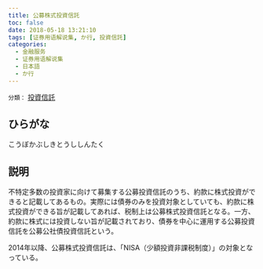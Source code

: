 ```yaml
---
title: 公募株式投資信託
toc: false
date: 2018-05-18 13:21:10
tags: [证券用语解说集, か行, 投資信託]
categories:
  - 金融服务
  - 证券用语解说集
  - 日本語
  - か行
---
```


`分類：` [投資信託](/tags/投資信託/)

## ひらがな

こうぼかぶしきとうししんたく

## 説明

不特定多数の投資家に向けて募集する公募投資信託のうち、約款に株式投資ができると記載してあるもの。実際には債券のみを投資対象としていても、約款に株式投資ができる旨が記載してあれば、税制上は公募株式投資信託となる。一方、約款に株式には投資しない旨が記載されており、債券を中心に運用する公募投資信託を公募公社債投資信託という。

2014年以降、公募株式投資信託は、「NISA（少額投資非課税制度）」の対象となっている。
